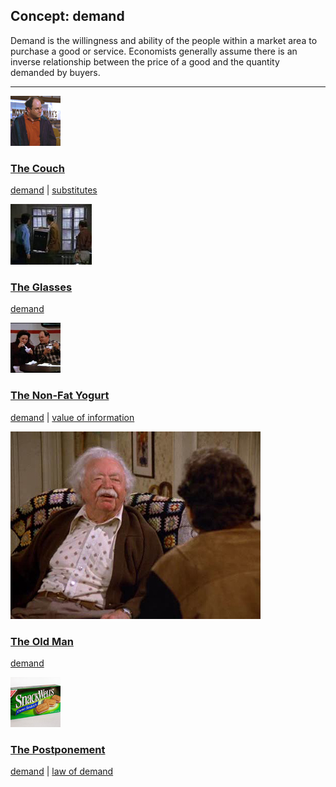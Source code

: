 ## Concept: demand

Demand is the willingness and ability of the people within a market area to purchase a good or service. Economists generally assume there is an inverse relationship between the price of a good and the quantity demanded by buyers.

<hr>
<div class="clip-listing">
<img src="media/icons/couch.jpg" alt="The Couch icon">

### [The Couch](/clip/59/)

[demand](/concept/demand/) | [substitutes](/concept/substitutes/)
</div>

<div class="clip-listing">
<img src="media/icons/glasses.jpg" alt="The Glasses icon">

### [The Glasses](/clip/42/)

[demand](/concept/demand/)
</div>

<div class="clip-listing">
<img src="media/icons/nonfat_yogurt.jpg" alt="The Non-Fat Yogurt icon">

### [The Non-Fat Yogurt](/clip/46/)

[demand](/concept/demand/) | [value of information](/concept/value-of-information/)
</div>

<div class="clip-listing">
<img src="media/icons/old_man.jpg" alt="The Old Man icon">

### [The Old Man](/clip/35/)

[demand](/concept/demand/)
</div>

<div class="clip-listing">
<img src="media/icons/postponement.jpg" alt="The Postponement icon">

### [The Postponement](/clip/65/)

[demand](/concept/demand/) | [law of demand](/concept/law-of-demand/)
</div>

